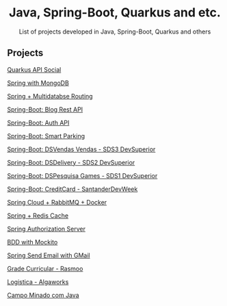 

 <div align="center">
  <h1 align="center">Java, Spring-Boot, Quarkus and etc.</h1>
</div>
<p align="center">
   List of projects developed in Java, Spring-Boot, Quarkus and others
    <br />
 </p>

## Projects

[Quarkus API Social](https://github.com/carloscazelattojr/quarkus-api-social)

[Spring with MongoDB](https://github.com/carloscazelattojr/spring-mongodb)

[Spring + Multidatabse Routing](https://github.com/carloscazelattojr/multidatabase-routing)

[Spring-Boot: Blog Rest API ](https://github.com/carloscazelattojr/springboot-blog-rest-api)

[Spring-Boot: Auth API](https://github.com/carloscazelattojr/auth-api-java)

[Spring-Boot: Smart Parking ](https://github.com/carloscazelattojr/smart-parking-java)

[Spring-Boot: DSVendas Vendas - SDS3 DevSuperior](https://github.com/carloscazelattojr/projeto-sds3-java)

[Spring-Boot: DSDelivery - SDS2 DevSuperior](https://github.com/carloscazelattojr/projeto-sds2-spring)

[Spring-Boot: DSPesquisa Games - SDS1 DevSuperior](https://github.com/carloscazelattojr/projeto-sds3-java)

[Spring-Boot: CreditCard - SantanderDevWeek ](https://github.com/carloscazelattojr/java-santander-dev-week-2023)

[Spring Cloud + RabbitMQ + Docker](https://github.com/carloscazelattojr/spring-cloud-rabbitmq-docker)

[Spring + Redis Cache](https://github.com/carloscazelattojr/spring-cache-redis)

[Spring Authorization Server](https://github.com/carloscazelattojr/spring-authorization-server)

[BDD with Mockito](https://github.com/carloscazelattojr/springboot-tests-BDDMockito)

[Spring Send Email with GMail ](https://github.com/carloscazelattojr/springboot-send-email-gmail-java)

[Grade Curricular - Rasmoo](https://github.com/carloscazelattojr/spring-boot-java-rasmoo)

[Logistica - Algaworks](https://github.com/carloscazelattojr/springboot-Algaworks-Logistica)

[Campo Minado com Java](https://github.com/carloscazelattojr/campo-minado-java)

